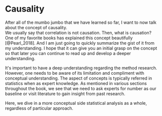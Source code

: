 # Causality 

After all of the mumbo jumbo that we have learned so far, I want to now talk about the concept of causality.  
We usually say that correlation is not causation. Then, what is causation?  
One of my favorite books has explained this concept beautifully [@Pearl_2018]. And I am just going to quickly summarize the gist of it from my understanding. I hope that it can give you an initial grasp on the concept so that later you can continue to read up and develop a deeper understanding. 


It's important to have a deep understanding regarding the method research. However, one needs to be aware of its limitation and compliment with conceptual understanding. The aspect of concepts is typically referred in statistics when as expert knowledge. As mentioned in various sections throughout the book, we see that we need to ask experts for number as our baseline or visit literature to gain insight from past research.  

Here, we dive in a more conceptual side statistical analysis as a whole, regardless of particular approach. 


